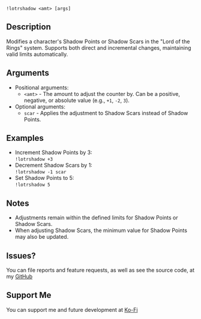 `!lotrshadow <amt> [args]`

## Description
Modifies a character's Shadow Points or Shadow Scars in the "Lord of the Rings" system. Supports both direct and incremental changes, maintaining valid limits automatically.

## Arguments
- Positional arguments:
  - `<amt>` - The amount to adjust the counter by. Can be a positive, negative, or absolute value (e.g., `+1`, `-2`, `3`).
- Optional arguments:
  - `scar` - Applies the adjustment to Shadow Scars instead of Shadow Points.

## Examples
- Increment Shadow Points by 3:  
  `!lotrshadow +3`
- Decrement Shadow Scars by 1:  
  `!lotrshadow -1 scar`
- Set Shadow Points to 5:  
  `!lotrshadow 5`

## Notes
- Adjustments remain within the defined limits for Shadow Points or Shadow Scars.
- When adjusting Shadow Scars, the minimum value for Shadow Points may also be updated.

## Issues?
You can file reports and feature requests, as well as see the source code, 
at my [GitHub](https://github.com/fatestapestry/avrae-collections)

## Support Me
You can support me and future development at [Ko-Fi](https://ko-fi.com/noralf)
